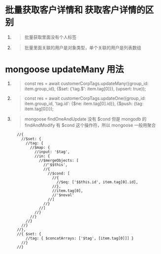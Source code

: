 # 批量获取客户详情和 获取客户详情的区别
1. > 批量获取里面没有个人标签
2. > 批量里面关联的用户是对象类型，单个关联的用户是列表数组

# mongoose updateMany 用法
1. > const res = await customerCorpTags.updateMany({group_id: item.group_id}, {$set: {'tag.$': item.tag[0]}}, {upsert: true});
2. > const res = await customerCorpTags.updateOne({group_id: item.group_id, 'tag.id': {$ne: item.tag[0].id}}, {$push: {tag: item.tag[0]}});
3. > mongoose findOneAndUpdate 没有 $cond 但是 mongodb 的 findAndModify 有 $cond 这个操作符，所以 mongoose 一般用聚合

         //{
           //$set: {
             //tag: {
               //$map: {
                 //input: '$tag',
                 //in: {
                   //$mergeObjects: [
                     //'$$this',
                     //{
                       //$cond: [
                         //{
                           //$eq: ['$$this.id', item.tag[0].id], 
                         //},
                         //item.tag[0],
                         //'$noval'
                       //]
                     //}
                   //]
                 //}
               //}
             //}
           //}
         //},
         //{ $set: {
             //tag: { $concatArrays: ['$tag', [item.tag[0]]] } 
           //}
         //}
